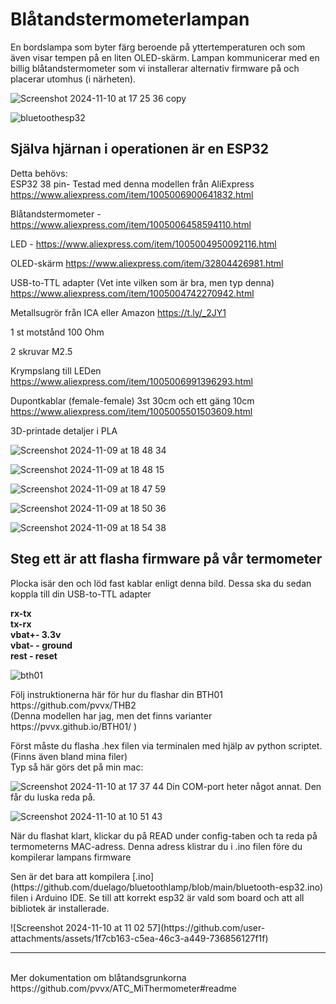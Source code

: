 # <h1>Blåtandstermometerlampan</h1>

En bordslampa som byter färg beroende på yttertemperaturen och som även visar tempen på en liten OLED-skärm.
Lampan kommunicerar med en billig blåtandstermometer som vi installerar alternativ firmware på och placerar utomhus (i närheten).

![Screenshot 2024-11-10 at 17 25 36 copy](https://github.com/user-attachments/assets/56b19ddc-1d22-4644-b5cb-de2b17a1d4d6)



![bluetoothesp32](https://github.com/user-attachments/assets/33bab323-7351-49cc-a0c5-6bc6c0fe055e)



<h2>Själva hjärnan i operationen är en ESP32</h2>

Detta behövs:<br>
ESP32 38 pin- Testad med denna modellen från AliExpress https://www.aliexpress.com/item/1005006900641832.html<p></p>
Blåtandstermometer - https://www.aliexpress.com/item/1005006458594110.html<p></p>
LED  - https://www.aliexpress.com/item/1005004950092116.html<p></p>
OLED-skärm https://www.aliexpress.com/item/32804426981.html<p></p>
USB-to-TTL adapter (Vet inte vilken som är bra, men typ denna) https://www.aliexpress.com/item/1005004742270942.html<p></p>
Metallsugrör från ICA eller Amazon https://t.ly/_2JY1<p></p>
1 st motstånd 100 Ohm<p></p>
2 skruvar M2.5 <p></p>
Krympslang till LEDen https://www.aliexpress.com/item/1005006991396293.html <p></p>
Dupontkablar (female-female) 3st 30cm  och ett gäng 10cm https://www.aliexpress.com/item/1005005501503609.html<p></p>

3D-printade detaljer i PLA<p></p>

![Screenshot 2024-11-09 at 18 48 34](https://github.com/user-attachments/assets/58aed1f7-5daf-4fa9-8259-60117b535dff)

![Screenshot 2024-11-09 at 18 48 15](https://github.com/user-attachments/assets/5eb7eb65-e5cb-4701-9203-0e4e120e31b3)

![Screenshot 2024-11-09 at 18 47 59](https://github.com/user-attachments/assets/badcc2b1-c37b-4668-998f-14636b6fe3af)

![Screenshot 2024-11-09 at 18 50 36](https://github.com/user-attachments/assets/3c1b2925-759c-4cb8-ba95-4a009e5b4c22)

![Screenshot 2024-11-09 at 18 54 38](https://github.com/user-attachments/assets/704f6198-a035-4996-8708-9e186b75ae49)


<h2>Steg ett är att flasha firmware på vår termometer</h2>
Plocka isär den och löd fast kablar enligt denna bild. Dessa ska du sedan koppla till din USB-to-TTL adapter<p></p>
<b>rx-tx<br>
tx-rx<br>
vbat+- 3.3v<br>
vbat- - ground<br>
rest - reset</b><p></p>

![bth01](https://github.com/user-attachments/assets/803ec53a-a5db-4e93-a42c-f810dcf24239)
<p></p>
Följ instruktionerna här för hur du flashar din BTH01  https://github.com/pvvx/THB2 <br> (Denna modellen har jag, men det finns varianter https://pvvx.github.io/BTH01/ )<br>

Först måste du flasha .hex filen via terminalen med hjälp av python scriptet. (Finns även bland mina filer) <br>
Typ så här görs det på min mac:<p>

![Screenshot 2024-11-10 at 17 37 44](https://github.com/user-attachments/assets/9c286a5a-9f0a-4463-80fe-4490a1844e3b)
Din COM-port heter något annat. Den får du luska reda på.


![Screenshot 2024-11-10 at 10 51 43](https://github.com/user-attachments/assets/f4c2ec4e-3faa-4bb0-8a1c-c26970b5aea2)
<p></p>
När du flashat klart, klickar du på  READ under config-taben och ta reda på termometerns MAC-adress. Denna adress klistrar du i .ino filen före du kompilerar lampans firmware
<p></p>
Sen är det bara att kompilera [.ino](https://github.com/duelago/bluetoothlamp/blob/main/bluetooth-esp32.ino) filen i Arduino IDE. Se till att korrekt esp32 är vald som board och att all bibliotek är installerade.
<p></p>
![Screenshot 2024-11-10 at 11 02 57](https://github.com/user-attachments/assets/1f7cb163-c5ea-46c3-a449-736856127f1f)

-----
<br>
Mer dokumentation om blåtandsgrunkorna<br> 
https://github.com/pvvx/ATC_MiThermometer#readme
